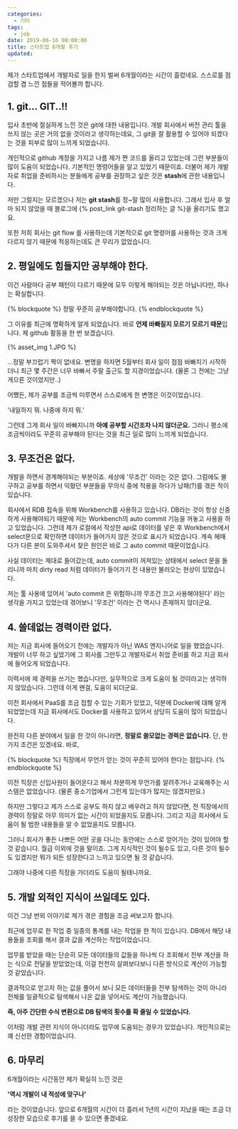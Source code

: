 ```yaml
---
categories:
  - 기타
tags:
  - job
date: 2019-06-16 00:00:00
title: 스타트업 6개월 후기
updated:
---
```


제가 스타트업에서 개발자로 일을 한지 벌써 6개월이라는 시간이 흘렀네요.
스스로를 점검할 겸 느낀 점들을 적어볼까 합니다.

## 1. git... GIT..!!

입사 초반에 절실하게 느낀 것은 git에 대한 내용입니다.
개발 회사에서 버전 관리 툴을 쓰지 않는 곳은 거의 없을 것이라고 생각하는데요,
그 git을 잘 활용할 수 있어야 되겠다는 것을 피부로 많이 느끼게 되었습니다.

개인적으로 github 계정을 가지고 나름 제가 짠 코드를 올리고 있었는데
그런 부분들이 많이 도움이 되었습니다. 기본적인 명령어들을 알고 있었기 때문이죠.
더불어 제가 개발자로 취업을 준비하시는 분들에게 공부를 권장하고 싶은 것은 **stash**에 관한 내용입니다.

저만 그럴지는 모르겠으나 저는 **git stash**를 정~말 많이 사용합니다.
그래서 입사 후 얼마 되지 않았을 때 블로그에 {% post_link git-stash 정리하는 글 %}을 올리기도 했고요.

또한 저희 회사는 git flow 를 사용하는데 기본적으로 git 명령어를 사용하는 것과 크게 다르지 않기 때문에 적응하는데도 큰 무리가 없었습니다.


## 2. 평일에도 힘들지만 공부해야 한다.

이건 사람마다 공부 패턴이 다르기 때문에 모두 이렇게 해야되는 것은 아닙니다만,
하나는 확실합니다.

{% blockquote %}
    정말 꾸준히 공부해야합니다.
{% endblockquote %}

그 이유를 최근에 명확하게 알게 되었습니다. 바로 **언제 바빠질지 모르기 모르기 때문**입니다.
제 github 활동을 한 번 보겠습니다.

{% asset_img 1.JPG %}

...정말 부끄럽기 짝이 없네요.
변명을 하자면 5월부터 회사 일이 점점 바빠지기 시작하더니 최근 몇 주간은 너무 바빠서 주말 출근도 할 지경이었습니다.
(물론 그 전에는 그냥 게으른 것이었지만..)

어쨌든, 제가 공부를 조금씩 미루면서 스스로에게 한 변명은 이것이었습니다.

'내일하지 뭐. 나중에 하지 뭐.'

그런데 그게 회사 일이 바빠지니까 **아예 공부할 시간조차 나지 않더군요.**
그러니 평소에 조금씩이라도 꾸준히 공부해야 된다는 것을 최근 일로 많이 느끼게 되었습니다.

## 3. 무조건은 없다.

개발을 하면서 경계해야되는 부분이죠. 세상에 '무조건' 이라는 것은 없다.
그럼에도 불구하고 공부를 하면서 익혔던 부분들을 무의식 중에 적용을 하다가 낭패(?)를 겪은 적이 있습니다.

회사에서 RDB 접속을 위해 Workbench를 사용하고 있습니다.
DB라는 것이 항상 신중하게 사용해야되기 때문에 저는 Workbench의 auto commit 기능을 꺼놓고 사용을 하고 있었습니다.
그런데 제가 로컬에서 작성한 api로 데이터를 넣은 후 Workbench에서 select문으로 확인하면 데이터가 들어가지 않은 것으로 표시가 되었습니다.
계속 헤매다가 다른 분이 도와주셔서 찾은 원인은 바로 그 auto commit 때문이었습니다.

사실 데이터는 제대로 들어갔는데, auto commit이 꺼져있는 상태에서 select 문을 돌리니까
마치 dirty read 처럼 데이터가 들어가기 전 내용만 불러오는 현상이 있었습니다.

저는 툴 사용에 있어서 'auto commit 은 위험하니까 무조건 끄고 사용해야된다' 라는 생각을 가지고 있었는데
겪어보니 '무조건' 이라는 건 역시나 존재하지 않더군요.

## 4. 쓸데없는 경력이란 없다.

저는 지금 회사에 들어오기 전에는 개발자가 아닌 WAS 엔지니어로 일을 했었습니다.
개발이 너무 하고 싶었기에 그 회사를 그만두고 개발자로서 취업 준비를 하고 지금 회사에 들어오게 되었습니다.

이력서에 제 경력을 쓰기는 했습니다만, 실무적으로 크게 도움이 될 것이라고는 생각하지 않았습니다.
그런데 이게 왠걸, 도움이 되더군요.

이전 회사에서 PaaS를 조금 접할 수 있는 기회가 있었고, 덕분에 Docker에 대해 알게 되었었는데
지금 회사에서도 Docker를 사용하고 있어서 상당히 도움이 많이 되었습니다.

완전히 다른 분야에서 일을 한 것이 아니라면, **정말로 쓸모없는 경력은 없습니다.**
단, 한 가지 조건은 있겠네요. 바로,

{% blockquote %}
    직장에서 무언가 얻는 것이 꾸준히 있어야 한다는 점입니다.
{% endblockquote %}

이전 직장은 신입사원이 들어온다고 해서 차분하게 무언가를 알려주거나 교육해주는 시스템은 없었습니다.
(물론 중소기업에서 그런게 있는데가 많지는 않겠지만요.)

하지만 그렇다고 제가 스스로 공부도 하지 않고 배우려고 하지 않았다면, 전 직장에서의 경력이 정말로 아무 의미가 없는 시간이 되었을지도 모릅니다.
그리고 지금 회사에서 도움이 될 법한 내용들을 알 수 없었을지도 모릅니다.

그러니 회사가 좋든 나쁘든 어떤 곳을 다니는 동안에는 스스로 얻어가는 것이 있어야 할 것 같습니다.
월급 이외에 것을 말이죠.
그게 지식적인 것이 될수도 있고, 다른 것이 될수도 있겠지만 뭐가 되든 성장한다고 느끼고 있으면 될 것 같습니다.

그래야 나중에 다른 직장을 가더라도 도움이 될테니까요.

## 5. 개발 외적인 지식이 쓰일데도 있다.

이건 그냥 번외 이야기로 제가 겪은 경험을 조금 써보고자 합니다.

최근에 업무로 한 작업 중 일종의 통계를 내는 작업을 한 적이 있습니다.
DB에서 해당 내용들을 조회를 해서 결과 값을 계산하는 작업이었습니다.

업무를 받았을 때는 단순히 모든 데이터들의 값들을 하나씩 다 조회해서 전부 계산을 하는 식으로 전달을 받았었는데,
이걸 천천히 살펴보다보니 다른 방식으로 계산이 가능할 것 같았습니다.

결과적으로 얻고자 하는 값을 풀어서 보니
모든 데이터들을 전부 탐색하는 것이 아니라 전체를 일괄적으로 탐색해서 나온 값을 넣어서도 계산이 가능했습니다.

**즉, 아주 간단한 수식 변환으로 DB 탐색의 횟수를 확 줄일 수 있었습니다.**

이처럼 개발 관련 지식이 아니더라도 업무에 도움되는 경우가 있었습니다.
개인적으로는 꽤 신선한 경험이었습니다.

## 6. 마무리

6개월이라는 시간동안 제가 확실히 느낀 것은

**'역시 개발이 내 적성에 맞구나'**

라는 것이었습니다.
앞으로 6개월의 시간이 더 흘러서 1년의 시간이 지났을 때는
조금 더 성장한 모습으로 후기를 쓸 수 있으면 좋겠네요.